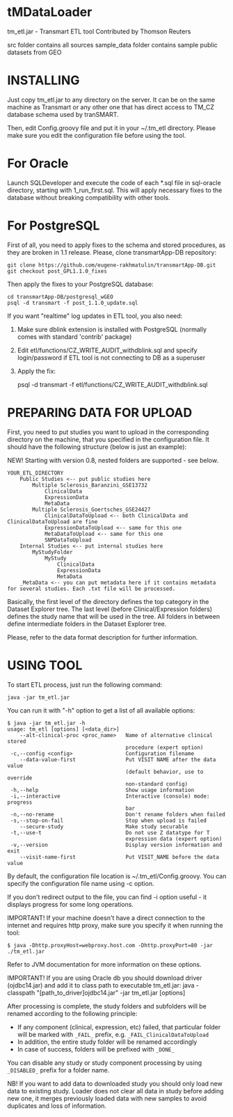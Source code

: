 tMDataLoader
============

tm_etl.jar - Transmart ETL tool
Contributed by Thomson Reuters

src folder contains all sources
sample_data folder contains sample public datasets from GEO


INSTALLING
==========

Just copy tm_etl.jar to any directory on the server. It can be on the same machine as Transmart or any other one that has direct access to TM_CZ database schema used by tranSMART.

Then, edit Config.groovy file and put it in your ~/.tm_etl directory.
Please make sure you edit the configuration file before using the tool.

For Oracle
==========

Launch SQLDeveloper and execute the code of each *.sql file in sql-oracle directory, starting with 1_run_first.sql.
This will apply necessary fixes to the database without breaking compatibility with other tools.

For PostgreSQL
==============

First of all, you need to apply fixes to the schema and stored procedures, as they are broken in 1.1 release.
Please, clone transmartApp-DB repository:

	git clone https://github.com/eugene-rakhmatulin/transmartApp-DB.git
	git checkout post_GPL1.1.0_fixes
	
Then apply the fixes to your PostgreSQL database:
	
	cd transmartApp-DB/postgresql_wGEO
	psql -d transmart -f post_1.1.0_update.sql
	
If you want "realtime" log updates in ETL tool, you also need:

1) Make sure dblink extension is installed with PostgreSQL (normally comes with standard 'contrib' package)
2) Edit etl/functions/CZ_WRITE_AUDIT_withdblink.sql and specify login/password if ETL tool is not connecting to DB as a superuser
3) Apply the fix:
	
	psql -d transmart -f etl/functions/CZ_WRITE_AUDIT_withdblink.sql
	

PREPARING DATA FOR UPLOAD
=========================

First, you need to put studies you want to upload in the corresponding directory on the machine, that you specified in the configuration file.
It should have the following structure (below is just an example):

NEW! Starting with version 0.8, nested folders are supported - see below.

	YOUR_ETL_DIRECTORY
		Public Studies <-- put public studies here
			Multiple Sclerosis_Baranzini_GSE13732
				ClinicalData
				ExpressionData
				MetaData
			Multiple Sclerosis_Goertsches_GSE24427
				ClinicalDataToUpload <-- both ClinicalData and ClinicalDataToUpload are fine
				ExpressionDataToUpload <-- same for this one
				MetaDataToUpload <-- same for this one
				SNPDataToUpload
		Internal Studies <-- put internal studies here
			MyStudyFolder
				MyStudy
					ClinicalData
					ExpressionData
					MetaData
		_MetaData <-- you can put metadata here if it contains metadata for several studies. Each .txt file will be processed.
			
Basically, the first level of the directory defines the top category in the Dataset Explorer tree.
The last level (before Clinical/Expression folders) defines the study name that will be used in the tree. All folders in between define intermediate folders in the Dataset Explorer tree.

Please, refer to the data format description for further information.

USING TOOL
==========

To start ETL process, just run the following command:

    java -jar tm_etl.jar

You can run it with "-h" option to get a list of all available options:

    $ java -jar tm_etl.jar -h
    usage: tm_etl [options] [<data_dir>]
        --alt-clinical-proc <proc_name>   Name of alternative clinical stored
                                          procedure (expert option)
     -c,--config <config>                 Configuration filename
        --data-value-first                Put VISIT NAME after the data value
                                          (default behavior, use to override
                                          non-standard config)
     -h,--help                            Show usage information
     -i,--interactive                     Interactive (console) mode: progress
                                          bar
     -n,--no-rename                       Don't rename folders when failed
     -s,--stop-on-fail                    Stop when upload is failed
        --secure-study                    Make study securable
     -t,--use-t                           Do not use Z datatype for T
                                          expression data (expert option)
     -v,--version                         Display version information and exit
        --visit-name-first                Put VISIT_NAME before the data value

By default, the configuration file location is ~/.tm_etl/Config.groovy.
You can specify the configuration file name using -c option.

If you don't redirect output to the file, you can find -i option useful - it displays progress for some long operations.

IMPORTANT! If your machine doesn't have a direct connection to the internet and requires http proxy, make sure you specify it when running the tool:

    $ java -Dhttp.proxyHost=webproxy.host.com -Dhttp.proxyPort=80 -jar ./tm_etl.jar

Refer to JVM documentation for more information on these options.

IMPORTANT! If you are using Oracle db you should download driver (ojdbc14.jar) and add it to class path to executable tm_etl.jar:
    java -classpath "[path_to_driver]ojdbc14.jar" -jar tm_etl.jar [options]

After processing is complete, the study folders and subfolders will be renamed according to the following principle:

 - If any component (clinical, expression, etc) failed, that particular folder will be marked with `_FAIL_` prefix, e.g. `_FAIL_ClinicalDataToUpload`
 - In addition, the entire study folder will be renamed accordingly
 - In case of success, folders will be prefixed with `_DONE_`
 
You can disable any study or study component processing by using `_DISABLED_` prefix for a folder name.

NB! If you want to add data to downloaded study you should only load new data to existing study.
Loader does not clear all data in study before adding new one, it merges previously loaded data with new samples to avoid duplicates and loss of information.



 
 

